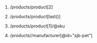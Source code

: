 1. /products/product[2]

2. /products/product[last()]

3. /products/product[1]/@sku

4. /products//manufacturer[@id="sjb-pet"]